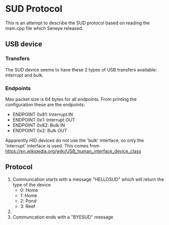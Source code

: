 # SUD Protocol
This is an attempt to describe the SUD protocol based on reading the main.cpp file which Seneye released.

## USB device
### Transfers
The SUD device seems to have these 2 types of USB transfers available: interrupt and bulk.

### Endpoints
Max packet size is 64 bytes for all endpoints.
From printing the configuration these are the endpoints:
- ENDPOINT 0x81: Interrupt IN
- ENDPOINT 0x1: Interrupt OUT
- ENDPOINT 0x82: Bulk IN
- ENDPOINT 0x2: Bulk OUT

Apparently HID devices do not use the 'bulk' interface, so only the 'interrupt' interface is used.
This comes from https://en.wikipedia.org/wiki/USB_human_interface_device_class


## Protocol
1. Communcation starts with a message "HELLOSUD" which will return the type of the device
	- 0: Home
	- 1: Home
	- 2: Pond
	- 3: Reef
1. 
1. Communcation ends with a "BYESUD" message
